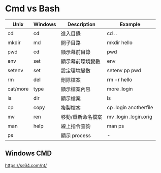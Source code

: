 # Cmd vs Bash

| Unix     | Windows | Description       | Example               |
| -------- | ------- | ----------------- | --------------------- |
| cd       | cd      | 進入目錄          | cd ..                 |
| mkdir    | md      | 開子目路          | mkdir hello           |
| pwd      | cd      | 顯示幕前目錄      | pwd                   |
| env      | set     | 顯示幕前環境變數  | env                   |
| setenv   | set     | 設定環境變數      | setenv pp pwd         |
| rm       | del     | 刪除檔案          | rm -r hello           |
| cat/more | type    | 顯示檔案內容      | more .login           |
| ls       | dir     | 顯示檔案          | ls                    |
| cp       | copy    | 複製檔案          | cp .login anotherfile |
| mv       | ren     | 移動/重新命名檔案 | mv .login .login.orig |
| man      | help    | 線上指令查詢      | man ps                |
| ps       |         | 顯示 process      | -                     |

## Windows CMD

https://ss64.com/nt/
